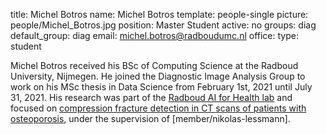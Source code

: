 title: Michel Botros
name: Michel Botros
template: people-single
picture: people/Michel_Botros.jpg
position: Master Student
active: no
groups: diag
default_group: diag
email: michel.botros@radboudumc.nl
office: 
type: student

Michel Botros received his BSc of Computing Science at the Radboud University, Nijmegen. He joined the Diagnostic Image Analysis Group to work on his MSc thesis in Data Science from February 1st, 2021 until July 31, 2021. His research was part of the [Radboud AI for Health lab](https://www.ai-for-health.nl) and focused on [compression fracture detection in CT scans of patients with osteoporosis](https://www.ai-for-health.nl/projects/vertebral-fractures/), under the supervision of [member/nikolas-lessmann].
